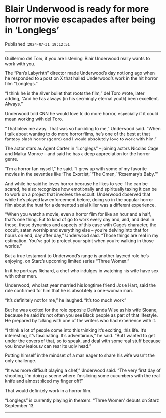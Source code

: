 # Blair Underwood is ready for more horror movie escapades after being in ‘Longlegs’

Published :`2024-07-31 19:12:51`

---

Guillermo del Toro, if you are listening, Blair Underwood really wants to work with you.

The “Pan’s Labyrinth” director made Underwood’s day not long ago when he responded to a post on X that hailed Underwood’s work in the hit horror film “Longlegs.”

“I think he is the silver bullet that roots the film,” del Toro wrote, later adding, “And he has always (in his seemingly eternal youth) been excellent. Always.”

Underwood told CNN he would love to do more horror, especially if it could mean working with del Toro.

“That blew me away. That was so humbling to me,” Underwood said. “When I talk about wanting to do more horror films, he’s one of the best at that fantasy slash horror (genre) and I would absolutely love to work with him.”

The actor stars as Agent Carter in “Longlegs” – joining actors Nicolas Cage and Maika Monroe – and said he has a deep appreciation for the horror genre.

“I’m a horror fan myself,” he said. “I grew up with some of my favorite movies in the seventies like ‘The Exorcist,’ ‘The Omen,’ ‘Rosemary’s Baby.’”

And while he said he loves horror because he likes to see if he can be scared, he also recognizes how emotionally and spiritually taxing it can be to work on a project that involves the occult. Underwood observed that while he’s played law enforcement before, doing so in the popular horror film about the hunt for a demented serial killer was a different experience.

“When you watch a movie, even a horror film for like an hour and a half, that’s one thing. But to kind of go to work every day and, and, and deal in these, these dynamics and aspects of this case with Cage’s character, the occult, satan worship and everything else – you’re delving into that for hours on end, day after day,” Underwood said. “Those things are real in my estimation. You’ve got to protect your spirit when you’re walking in those worlds.”

But a true testament to Underwood’s range is another layered role he’s enjoying, on Starz’s upcoming limited series “Three Women.”

In it he portrays Richard, a chef who indulges in watching his wife have sex with other men.

Underwood, who last year married his longtime friend Josie Hart, said the role confirmed for him that he is absolutely a one-woman man.

“It’s definitely not for me,” he laughed. “It’s too much work.”

But he was excited for the role opposite DeWanda Wise as his wife Sloane, because he said it’s not often you see Black people as part of that lifestyle. He prepared by talking with one of the writers who had experience with it.

“I think a lot of people come into this thinking it’s exciting, this life. It’s interesting, it’s fascinating. It’s adventurous,” he said. “But I wanted to get under the covers of that, so to speak, and deal with some real stuff because you know jealousy can rear its ugly head.”

Putting himself in the mindset of a man eager to share his wife wasn’t the only challenge.

“It was more difficult playing a chef,” Underwood said. “The very first day of shooting, I’m doing a scene where I’m slicing some cucumbers with the real knife and almost sliced my finger off!”

That would definitely work in a horror film.

“Longlegs” is currently playing in theaters. “Three Women” debuts on Starz September 13.

---

